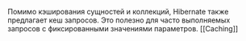 Помимо кэширования сущностей и коллекций, Hibernate также предлагает кеш запросов. Это полезно для часто выполняемых запросов с фиксированными значениями параметров.
[[Caching]]